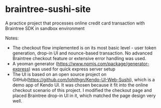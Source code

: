 # braintree-sushi-site
A practice project that processes online credit card transaction with Braintree SDK in sandbox environment

Notes:
- The checkout flow implemented is on its most basic level - user token generation, drop-in UI and nounce-based transaction. No advanced Braintree checkout feature or extensive error handling was used.  
- A yeoman generator (https://www.npmjs.com/package/generator-express) was used for quick express server setup
- The UI is based on an open source project on GitHub(https://github.com/lohithgn/Kendo-UI-Web-Sushi), which is a demo app of Kendo UI. It was chosen because it fit into the online checkout scenario of this project. I modified the checkout page and placed Braintree drop-in UI in it, which matched the page design very well.
